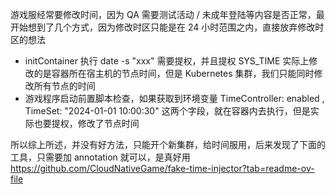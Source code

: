 
游戏服经常要修改时间，因为 QA 需要测试活动 / 未成年登陆等内容是否正常，最开始想到了几个方式，因为修改时区只能是在 24 小时范围之内，直接放弃修改时区的想法
- initContainer 执行 date -s "xxx" 需要提权，并且提权 SYS_TIME 实际上修改的是容器所在宿主机的节点时间，但是 Kubernetes 集群，我们只能同时修改所有节点的时间
- 游戏程序启动前置脚本检查，如果获取到环境变量 TimeController: enabled , TimeSet: "2024-01-01 10:00:30" 这两个字段，就在容器内去执行，但是实际也要提权，修改了节点时间

所以综上所述，并没有好方法，只能开个新集群，给时间服用，后来发现了下面的工具，只需要加 annotation 就可以，是真好用
https://github.com/CloudNativeGame/fake-time-injector?tab=readme-ov-file

